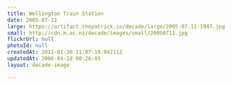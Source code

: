 ```yaml
---
title: Wellington Train Station
date: 2005-07-11
large: https://artifact.thepatrick.io/decade/large/2005-07-11-1947.jpg
small: http://cdn.m.ac.nz/decade/images/small/20050711.jpg
flickrUrl: null
photoId: null
createdAt: 2011-01-30 11:07:19.042112
updatedAt: 2006-04-18 00:26:05
layout: decade-image

---
```


